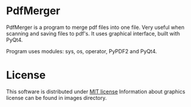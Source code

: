 # PdfMerger
PdfMerger is a program to merge pdf files into one file. Very useful when scanning and saving files to pdf's.
It uses graphical interface, built with PyQt4.

Program uses modules: sys, os, operator, PyPDF2 and PyQt4.

# License
This software is distributed under [MIT license](https://opensource.org/licenses/mit-license.php)
Information about graphics license can be found in images directory.

